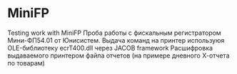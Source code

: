 # MiniFP
Testing work with MiniFP
Проба работы с фискальным регистратором Мини-ФП54.01 от Юнисистем.
Выдача команд на принтер используюя OLE-библиотеку ecrT400.dll через JACOB framework
Расшифровка выдаваемого принтером файла отчетов (на примере дневного Х-отчета по товарам)

